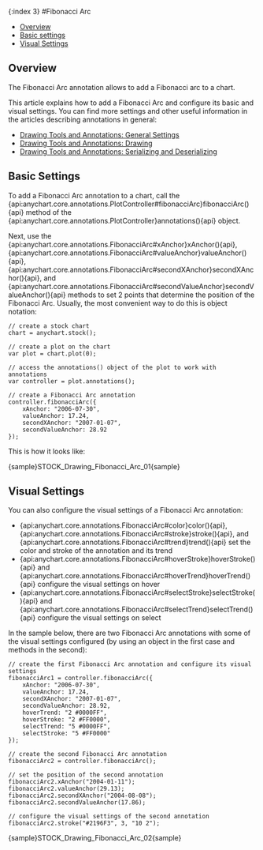 {:index 3}
#Fibonacci Arc

* [Overview](#overview)
* [Basic settings](#basic_settings)
* [Visual Settings](#visual_settings)

## Overview

The Fibonacci Arc annotation allows to add a Fibonacci arc to a chart.

This article explains how to add a Fibonacci Arc and configure its basic and visual settings. You can find more settings and other useful information in the articles describing annotations in general:

* [Drawing Tools and Annotations: General Settings](General_Settings)
* [Drawing Tools and Annotations: Drawing](Drawing)
* [Drawing Tools and Annotations: Serializing and Deserializing](Serializing_Deserializing)

## Basic Settings

To add a Fibonacci Arc annotation to a chart, call the {api:anychart.core.annotations.PlotController#fibonacciArc}fibonacciArc(){api} method of the {api:anychart.core.annotations.PlotController}annotations(){api} object.

Next, use the {api:anychart.core.annotations.FibonacciArc#xAnchor}xAnchor(){api}, {api:anychart.core.annotations.FibonacciArc#valueAnchor}valueAnchor(){api}, {api:anychart.core.annotations.FibonacciArc#secondXAnchor}secondXAnchor(){api}, and {api:anychart.core.annotations.FibonacciArc#secondValueAnchor}secondValueAnchor(){api} methods to set 2 points that determine the position of the Fibonacci Arc. Usually, the most convenient way to do this is object notation:

```
// create a stock chart
chart = anychart.stock();

// create a plot on the chart
var plot = chart.plot(0);

// access the annotations() object of the plot to work with annotations
var controller = plot.annotations();

// create a Fibonacci Arc annotation
controller.fibonacciArc({
    xAnchor: "2006-07-30",
    valueAnchor: 17.24,
    secondXAnchor: "2007-01-07",
    secondValueAnchor: 28.92
});
```

This is how it looks like:

{sample}STOCK\_Drawing\_Fibonacci\_Arc\_01{sample}

## Visual Settings

You can also configure the visual settings of a Fibonacci Arc annotation:

* {api:anychart.core.annotations.FibonacciArc#color}color(){api}, {api:anychart.core.annotations.FibonacciArc#stroke}stroke(){api}, and {api:anychart.core.annotations.FibonacciArc#trend}trend(){api} set the color and stroke of the annotation and its trend
* {api:anychart.core.annotations.FibonacciArc#hoverStroke}hoverStroke(){api} and {api:anychart.core.annotations.FibonacciArc#hoverTrend}hoverTrend(){api} configure the visual settings on hover
* {api:anychart.core.annotations.FibonacciArc#selectStroke}selectStroke(){api} and {api:anychart.core.annotations.FibonacciArc#selectTrend}selectTrend(){api} configure the visual settings on select

In the sample below, there are two Fibonacci Arc annotations with some of the visual settings configured (by using an object in the first case and methods in the second):

```
// create the first Fibonacci Arc annotation and configure its visual settings
fibonacciArc1 = controller.fibonacciArc({
    xAnchor: "2006-07-30",
    valueAnchor: 17.24,
    secondXAnchor: "2007-01-07",
    secondValueAnchor: 28.92,
    hoverTrend: "2 #0000FF",
    hoverStroke: "2 #FF0000",
    selectTrend: "5 #0000FF",
    selectStroke: "5 #FF0000"        
});

// create the second Fibonacci Arc annotation
fibonacciArc2 = controller.fibonacciArc();

// set the position of the second annotation
fibonacciArc2.xAnchor("2004-01-11");
fibonacciArc2.valueAnchor(29.13);
fibonacciArc2.secondXAnchor("2004-08-08");
fibonacciArc2.secondValueAnchor(17.86);
 
// configure the visual settings of the second annotation
fibonacciArc2.stroke("#2196F3", 3, "10 2");
```

{sample}STOCK\_Drawing\_Fibonacci\_Arc\_02{sample}